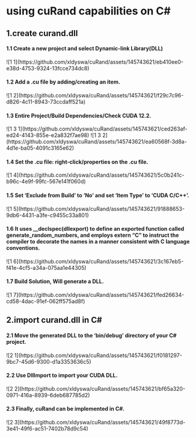 <h1>using cuRand capabilities on C#</h1>
<h2>1.create curand.dll</h2>
<h4>1.1  Create a new project and select Dynamic-link Library(DLL)</h4>
![1 1](https://github.com/xldyswa/cuRand/assets/145743621/eb410ee0-e38d-4753-9324-13fcce734dc8)
<h4>1.2 Add a .cu file by adding/creating an item.</h4>
![1 2](https://github.com/xldyswa/cuRand/assets/145743621/f29c7c96-d826-4c11-8943-73ccdaff521a)
<h4>1.3 Entire Project/Build Dependencies/Check CUDA 12.2.</h4>
![1 3 1](https://github.com/xldyswa/cuRand/assets/145743621/ced263af-ed24-4143-855e-e2a832f7ae98)
![1 3 2](https://github.com/xldyswa/cuRand/assets/145743621/ea60568f-3d8a-4d1e-ba05-4091c3165e62)
<h4>1.4 Set the .cu file: right-click/properties on the .cu file.</h4>
![1 4](https://github.com/xldyswa/cuRand/assets/145743621/5c0b241c-b96c-4e9f-99fc-567e141f060d)
<h4>1.5 Set ‘Exclude from Build’ to ‘No’ and set ‘Item Type’ to ‘CUDA C/C++’.</h4>
![1 5](https://github.com/xldyswa/cuRand/assets/145743621/91888653-9db6-4431-a3fe-c9455c33a801)
<h4>1.6 It uses __declspec(dllexport) to define an exported function called generate_random_numbers, and employs extern “C” to instruct the compiler to decorate the names in a manner consistent with C language conventions.</h4>
![1 6](https://github.com/xldyswa/cuRand/assets/145743621/3c167eb5-f41e-4cf5-a34a-075aa1e44305)
<h4>1.7 Build Solution, Will generate a DLL.</h4>
![1 7](https://github.com/xldyswa/cuRand/assets/145743621/fed26634-cd58-4dac-91ef-062ff575ad8f)
<h2>2.import curand.dll in C#</h2>
<h4>2.1 Move the generated DLL to the ‘bin/debug’ directory of your C# project.</h4>
![2 1](https://github.com/xldyswa/cuRand/assets/145743621/f0181297-9bc7-45d6-9300-d1a3353636c5)
<h4>2.2 Use DllImport to import your CUDA DLL.</h4>
![2 2](https://github.com/xldyswa/cuRand/assets/145743621/bf65a320-0971-416a-8939-6deb687785d2)
<h4>2.3 Finally, cuRand can be implemented in C#.</h4>
![2 3](https://github.com/xldyswa/cuRand/assets/145743621/49f8773d-3e41-49f6-ac51-7402b78d9c54)







